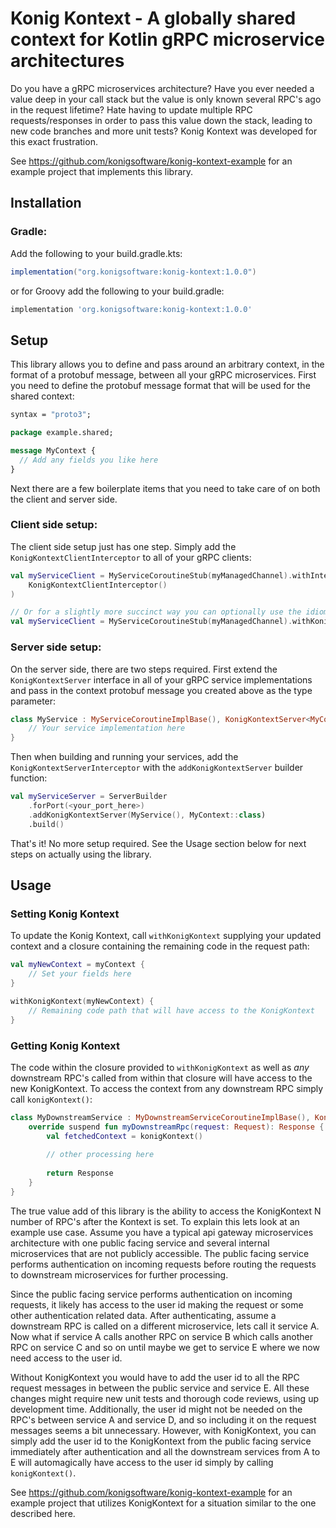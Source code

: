 Konig Kontext - A globally shared context for Kotlin gRPC microservice architectures
====================================================================================

Do you have a gRPC microservices architecture? Have you ever needed a value deep in your call stack but the value
is only known several RPC's ago in the request lifetime? Hate having to update multiple RPC requests/responses in order to pass this value down
the stack, leading to new code branches and more unit tests? Konig Kontext was developed for this exact frustration. 

See https://github.com/konigsoftware/konig-kontext-example for an example project that implements this library.

Installation
------------

### Gradle:
Add the following to your build.gradle.kts:
```gradle
implementation("org.konigsoftware:konig-kontext:1.0.0")
```
or for Groovy add the following to your build.gradle:
```gradle
implementation 'org.konigsoftware:konig-kontext:1.0.0'
```

Setup
-----

This library allows you to define and pass around an arbitrary context, in the format of a protobuf message, between all 
your gRPC microservices. First you need to define the protobuf message format that will be used for the shared context:
```protobuf
syntax = "proto3";

package example.shared;

message MyContext {
  // Add any fields you like here   
}
```
Next there are a few boilerplate items that you need to take care of on both the client and server side.

### Client side setup:

The client side setup just has one step. Simply add the `KonigKontextClientInterceptor` to all of your gRPC clients:

```kotlin
val myServiceClient = MyServiceCoroutineStub(myManagedChannel).withInterceptors(
    KonigKontextClientInterceptor()
)

// Or for a slightly more succinct way you can optionally use the idiomatic helper function instead:
val myServiceClient = MyServiceCoroutineStub(myManagedChannel).withKonigKontextInterceptor()
```

### Server side setup:

On the server side, there are two steps required. First extend the `KonigKontextServer` interface in all of your gRPC service
implementations and pass in the context protobuf message you created above as the type parameter:
```kotlin
class MyService : MyServiceCoroutineImplBase(), KonigKontextServer<MyContext> {
    // Your service implementation here
}
```
Then when building and running your services, add the `KonigKontextServerInterceptor` with the `addKonigKontextServer` builder function:
```kotlin
val myServiceServer = ServerBuilder
    .forPort(<your_port_here>)
    .addKonigKontextServer(MyService(), MyContext::class)
    .build()
```

That's it! No more setup required. See the Usage section below for next steps on actually using the library.

Usage
-----

### Setting Konig Kontext

To update the Konig Kontext, call `withKonigKontext` supplying your updated context and a closure containing the remaining
code in the request path:
```kotlin
val myNewContext = myContext { 
    // Set your fields here
}

withKonigKontext(myNewContext) {
    // Remaining code path that will have access to the KonigKontext
}
```

### Getting Konig Kontext

The code within the closure provided to `withKonigKontext` as well as _any_ downstream RPC's called from within that closure 
will have access to the new KonigKontext. To access the context from any downstream RPC simply call `konigKontext()`:
```kotlin
class MyDownstreamService : MyDownstreamServiceCoroutineImplBase(), KonigKontextServer<MyContext> {
    override suspend fun myDownstreamRpc(request: Request): Response {
        val fetchedContext = konigKontext()
        
        // other processing here
        
        return Response
    }
} 
```
The true value add of this library is the ability to access the KonigKontext N number of RPC's after the Kontext is set.
To explain this lets look at an example use case. Assume you have a typical api gateway microservices architecture with
one public facing service and several internal microservices that are not publicly accessible. 
The public facing service performs authentication on incoming requests before routing the requests to downstream 
microservices for further processing.

Since the public facing service performs authentication on incoming requests, it likely has access to the user id making the request or some other
authentication related data. After authenticating, assume a downstream RPC is called on a different microservice, lets call it service A. 
Now what if service A calls another RPC on service B which calls another RPC on service C and so on until maybe we get to service E
where we now need access to the user id. 

Without KonigKontext you would have to add the user id to all the RPC request messages
in between the public service and service E. All these changes might require new unit tests and thorough code reviews, using up
development time. Additionally, the user id might not be needed on the RPC's between service A and service D, and so including it on the request
messages seems a bit unnecessary. However, with KonigKontext, you can simply add the user id to the KonigKontext from the 
public facing service immediately after authentication and all the downstream services from A to E will automagically have access
to the user id simply by calling `konigKontext()`.

See https://github.com/konigsoftware/konig-kontext-example for an example project that utilizes KonigKontext for a situation
similar to the one described here.